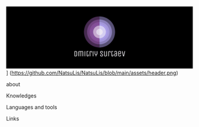 ![Header](https://github.com/NatsuLis/NatsuLis/blob/main/assets/header.png)] (https://github.com/NatsuLis/NatsuLis/blob/main/assets/header.png)

about


Knowledges

Languages and tools


Links